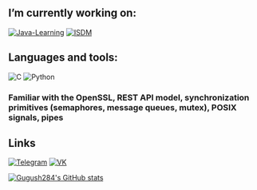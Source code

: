 ## I’m currently working on:
[![Java-Learning](https://img.shields.io/badge/-Java_Learning-090909?style=for-the-badge&logo=java)](https://github.com/Gugush284/Java-Learning.git)
[![ISDM](https://img.shields.io/badge/-ISDM-090909?style=for-the-badge&logo=Python)](https://github.com/Gugush284/ISDM.git)
## Languages and tools:
![C](https://img.shields.io/badge/-C-090909?style=for-the-badge&logo=C)
![Python](https://img.shields.io/badge/-Python-090909?style=for-the-badge&logo=Python)

### Familiar with the OpenSSL, REST API model, synchronization primitives (semaphores, message queues, mutex), POSIX signals, pipes

## Links
[![Telegram](https://img.shields.io/badge/-Telegram-090909?style=for-the-badge&logo=Telegram)](https://t.me/Gugush284)
[![VK](https://img.shields.io/badge/-VK-090909?style=for-the-badge&logo=VK)](https://vk.com/bed2501)

[![Gugush284's GitHub stats](https://github-readme-stats.vercel.app/api?username=Gugush284&show_icons=true&theme=tokyonight)](https://github.com/anuraghazra/github-readme-stats)
